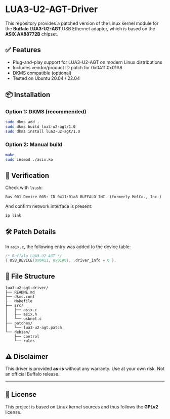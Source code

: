 # LUA3-U2-AGT-Driver

This repository provides a patched version of the Linux kernel module for the **Buffalo LUA3-U2-AGT** USB Ethernet adapter, which is based on the **ASIX AX88772B** chipset.

## ✅ Features
- Plug-and-play support for LUA3-U2-AGT on modern Linux distributions
- Includes vendor/product ID patch for 0x0411:0x01A8
- DKMS compatible (optional)
- Tested on Ubuntu 20.04 / 22.04

## 📦 Installation

### Option 1: DKMS (recommended)
```bash
sudo dkms add .
sudo dkms build lua3-u2-agt/1.0
sudo dkms install lua3-u2-agt/1.0
```

### Option 2: Manual build
```bash
make
sudo insmod ./asix.ko
```

## 🧪 Verification
Check with `lsusb`:
```
Bus 001 Device 005: ID 0411:01a8 BUFFALO INC. (formerly MelCo., Inc.)
```
And confirm network interface is present:
```bash
ip link
```

## 🛠️ Patch Details
In `asix.c`, the following entry was added to the device table:
```c
/* Buffalo LUA3-U2-AGT */
{ USB_DEVICE(0x0411, 0x01A8), .driver_info = 0 },
```

## 📁 File Structure
```
lua3-u2-agt-driver/
├── README.md
├── dkms.conf
├── Makefile
├── src/
│   ├── asix.c
│   ├── asix.h
│   └── usbnet.c
├── patches/
│   └── lua3-u2-agt.patch
└── debian/
    ├── control
    └── rules
```

## ⚠️ Disclaimer
This driver is provided **as-is** without any warranty. Use at your own risk. Not an official Buffalo release.

---

## 📜 License
This project is based on Linux kernel sources and thus follows the **GPLv2** license.

